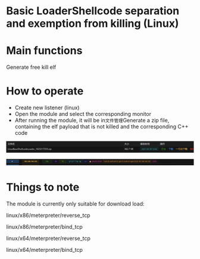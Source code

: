 # Basic LoaderShellcode separation and exemption from killing (Linux)

# Main functions

Generate free kill elf

# How to operate

+ Create new listener (linux)
+ Open the module and select the corresponding monitor
+ After running the module, it will be in`文件管理`Generate a zip file, containing the elf payload that is not killed and the corresponding C++ code

![1623217406639-c12e326d-a48c-43e0-a2ce-9b531a0130c1.webp](./img/URyJ3kH8lg0UgG6H/1623217406639-c12e326d-a48c-43e0-a2ce-9b531a0130c1-420744.webp)

![1623217423235-f9c93ad2-2fff-40b1-8ba0-a2cf79974730.webp](./img/URyJ3kH8lg0UgG6H/1623217423235-f9c93ad2-2fff-40b1-8ba0-a2cf79974730-563243.webp)

# Things to note

The module is currently only suitable for download load:

linux/x86/meterpreter/reverse_tcp

linux/x86/meterpreter/bind_tcp

linux/x64/meterpreter/reverse_tcp

linux/x64/meterpreter/bind_tcp


